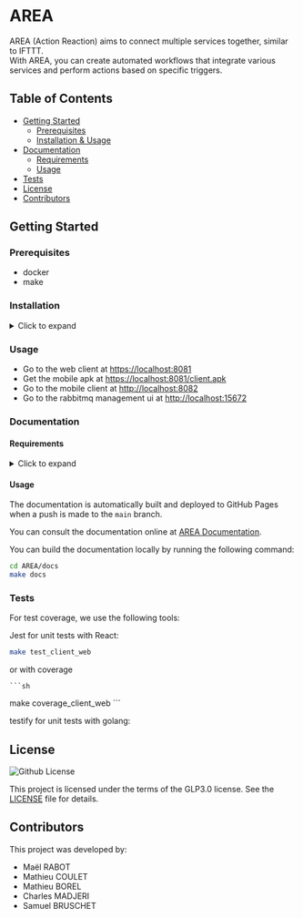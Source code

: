 # AREA

AREA (Action Reaction) aims to connect multiple services together, similar to IFTTT.<br>
With AREA, you can create automated workflows that integrate various services and perform actions based on specific triggers.

## Table of Contents

- [Getting Started](#getting-started)
  - [Prerequisites](#prerequisites)
  - [Installation & Usage](#installation--usage)
- [Documentation](#documentation)
  - [Requirements](#requirements)
  - [Usage](#usage)
- [Tests](#tests)
- [License](#license)
- [Contributors](#contributors)

## Getting Started

### Prerequisites

- docker
- make

### Installation

<details>
<summary>Click to expand</summary>

1. Clone the repo

```sh
git clone git@github.com:ASM-Studios/AREA.git
```

2. Create .env files

- Run the following command to create private env files

```sh
cp .env.example .env
cp server/.env.server.example server/.env.server
cp client_web/.env.local.example .env.local
cp client_mobile/.env.mobile.example .env.mobile
```

- Fill the .env, .env.web and .env.mobile files

4. Run the project

- Run the project in full mode

```sh
make start
```

- Run the project in web mode (only web client and server)

```sh
make start-web
```

- Run the project in mobile mode (only mobile client and server)

```sh
make start-mobile
```

- Run the project in server mode (only server)

```sh
make start-server
```

</details>

### Usage

- Go to the web client at <https://localhost:8081>
- Get the mobile apk at <https://localhost:8081/client.apk>
- Go to the mobile client at <http://localhost:8082>
- Go to the rabbitmq management ui at <http://localhost:15672>

### Documentation

#### Requirements

<details>
<summary>Click to expand</summary>

- Python
- sphinx
- spinx_rtd_theme
- sphinxcontrib-mermaid

sphinx, sphinx_rtd_theme and sphinxcontrib-mermaid can be installed using pip

</details>

#### Usage

The documentation is automatically built and deployed to GitHub Pages when a push is made to the `main` branch.

You can consult the documentation online at [AREA Documentation](https://asm-studios.github.io/AREA/).

You can build the documentation locally by running the following command:

```sh
cd AREA/docs
make docs
```

### Tests

For test coverage, we use the following tools:

Jest for unit tests with React:

```sh
make test_client_web
```

or with coverage
    
    ```sh
make coverage_client_web
    ```

testify for unit tests with golang:

## License

![Github License](https://img.shields.io/badge/license-GLP3.0-yellowgreen.svg)

This project is licensed under the terms of the GLP3.0 license. See the [LICENSE](LICENSE) file for details.

## Contributors

This project was developed by:

- Maël RABOT
- Mathieu COULET
- Mathieu BOREL
- Charles MADJERI
- Samuel BRUSCHET
